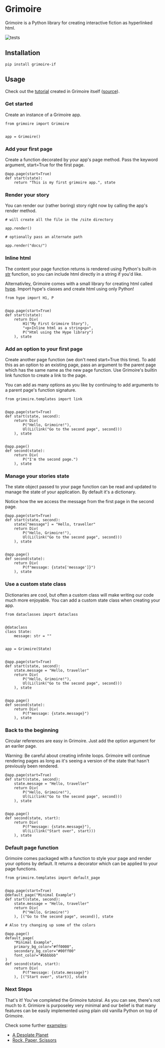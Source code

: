 # Grimoire

Grimoire is a Python library for creating interactive fiction as hyperlinked html.

![tests](https://github.com/scrussell24/grimoire/actions/workflows/main.yml/badge.svg)

## Installation

```
pip install grimoire-if
```

## Usage

Check out the [tutorial](https://scrussell24.github.io/grimoire/)
created in Grimoire itself ([source](https://github.com/scrussell24/grimoire/blob/main/examples/tutorial.py)).

### Get started

Create an instance of a Grimoire app.

```
from grimoire import Grimoire


app = Grimoire()
```
### Add your first page

Create a function decorated by your app's page method. Pass the
keyword argument, start=True for the first page.

```
@app.page(start=True)
def start(state):
    return "This is my first grimoire app.", state
```
### Render your story

You can render our (rather boring) story right now by calling the app's render method.

```
# will create all the file in the /site directory

app.render()

# optionally pass an alternate path

app.render("docs/")
```

### Inline html

The content your page function returns is rendered using Python's 
built-in [str](https://docs.python.org/3/library/functions.html#func-str) function, so you can include html directly in a string if you'd like.

Alternativley, Grimoire comes with a small library for creating html called [hype](https://github.com/scrussell24/hype-html).
Import hype's classes and create html using only Python!

```
from hype import H1, P


@app.page(start=True)
def start(state):
    return Div(
        H1("My First Grimoire Story"),
        "<p>Inline html as a string<p>",
        P("Html using the Hype library")
    ), state
```

### Add an option to your first page

Create another page function (we don't need start=True this time). To add this as an option to an existing page, pass an argument to the parent page which has the same name as the new page function. 
Use Grimoire's builtin link function to create a link to the page.

You can add as many options as you like by continuing to add arguments to a parent page's function signature.

```
from grimoire.templates import link


@app.page(start=True)
def start(state, second):
    return Div(
        P("Hello, Grimoire!"),
        Ul(Li(link("Go to the second page", second)))
    ), state


@app.page()
def second(state):
    return Div(
        P("I'm the second page.")
    ), state
```

### Manage your stories state

The state object passed to your page function can be read and 
updated to manage the state of your application. By default it's a dictionary.

Notice how the we access the message from the first page in the second page.

```
@app.page(start=True)
def start(state, second):
    state["message"] = "Hello, traveller"
    return Div(
        P("Hello, Grimoire!"),
        Ul(Li(link("Go to the second page", second)))
    ), state


@app.page()
def second(state):
    return Div(
        P(f"message: {state['message']}")
    ), state
```

### Use a custom state class

Dictionaries are cool, but often a custom class will make writing our code much more enjoyable. You can add a custom state class when creating your app.

```
from dataclasses import dataclass


@dataclass
class State:
    message: str = ""


app = Grimoire(State)


@app.page(start=True)
def start(state, second):
    state.message = "Hello, traveller"
    return Div(
        P("Hello, Grimoire!"),
        Ul(Li(link("Go to the second page", second)))
    ), state


@app.page()
def second(state):
    return Div(
        P(f"message: {state.message}")
    ), state
```

### Back to the beginning

Circular references are easy in Grimoire. Just add the option argument for an eariler page.

Warning: Be careful about creating infinite loops. Grimoire will
continue rendering pages as long as it's seeing a version of the state that hasn't previously been rendered.

```
@app.page(start=True)
def start(state, second):
    state.message = "Hello, traveller"
    return Div(
        P("Hello, Grimoire!"),
        Ul(Li(link("Go to the second page", second)))
    ), state


@app.page()
def second(state, start):
    return Div(
        P(f"message: {state.message}"),
        Ul(Li(link("Start over", start)))
    ), state
```

### Default page function

Grimoire comes packaged with a function to style your page
and render your options by default. It returns a decorator which can be
applied to your page functions.

```
from grimoire.templates import default_page


@app.page(start=True)
@default_page("Minimal Example")
def start(state, second):
    state.message = "Hello, traveller"
    return Div(
        P("Hello, Grimoire!")
    ), [("Go to the second page", second)], state

# Also try changing up some of the colors

@app.page()
default_page(
    "Minimal Example",
    primary_bg_color="#ff0000",
    secondary_bg_color="#00ff00"
    font_color="#bbbbbb"
)
def second(state, start):
    return Div(
        P(f"message: {state.message}")
    ), [("Start over", start)], state
```

### Next Steps

That's it! You've completed the Grimoire tutoiral. As you can
see, there's not much to it. Grimiore is purposeley very minimal and our belief is that many features can be easily implemented using plain old vanilla Python on top of Grimoire.

Check some further [examples](https://github.com/scrussell24/grimoire/tree/main/examples):

* [A Desolate Planet](https://scrussell24.github.io/grimoire/example/index.html)
* [Rock, Paper, Scissors](https://scrussell24.github.io/grimoire/rps/index.html)